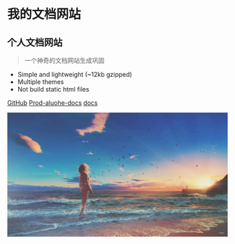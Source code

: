 # 我的文档网站
## 个人文档网站
> 一个神奇的文档网站生成巩固

* Simple and lightweight (~12kb gzipped)
* Multiple themes
* Not build static html files

[GitHub](https://github.com/docsifyjs/docsify/)
[Prod-aluohe-docs](https://github.com/aluohe/aluohe-docs)
[docs](https://aluohe.github.io/aluohe-docs/#/README)

![logo](./_media/psbNR6JU662.jpg)
